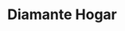 ---
title: "Diamante Hogar"
url: /gregorio-de-laferrere/diamante-hogar-avenida-luro/
shop: muebles
---